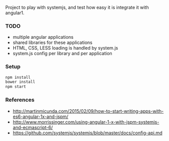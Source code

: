 Project to play with systemjs, and test how easy it is integrate it with
angular1.

### TODO

- multiple angular applications
- shared libraries for these applications
- HTML, CSS, LESS loading is handled by system.js
- system.js config per library and per application

### Setup

```sh
npm install
bower install
npm start
```

### References

 - http://martinmicunda.com/2015/02/09/how-to-start-writing-apps-with-es6-angular-1x-and-jspm/
 - http://www.morrissinger.com/using-angular-1-x-with-jspm-systemjs-and-ecmascript-6/
 - https://github.com/systemjs/systemjs/blob/master/docs/config-api.md
